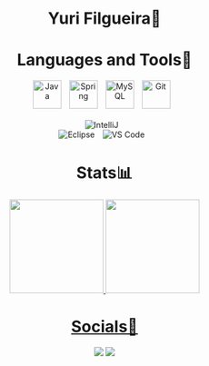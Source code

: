 <div align="center">

# Yuri Filgueira🐺

 <!--- <img src="https://user-images.githubusercontent.com/65134854/226446159-30476eaa-be34-4d7c-8546-52bbe0218d4f.png"/>

--- --->

# Languages and Tools🧰

<img alt="Java" height="50" width="50px" style="padding-right:10px;" src="https://cdn.jsdelivr.net/gh/devicons/devicon/icons/java/java-original.svg"/>
<img alt="Spring" height="50" width="50px" style="padding-right:10px;" src="https://cdn.jsdelivr.net/gh/devicons/devicon/icons/spring/spring-original.svg"/>
<img alt="MySQL" height="50" width="50px" style="padding-right:10px;"src="https://cdn.jsdelivr.net/gh/devicons/devicon/icons/mysql/mysql-original.svg"/>
<img alt="Git" height="50" width="50px" style="padding-right:10px;" src="https://cdn.jsdelivr.net/gh/devicons/devicon/icons/git/git-original.svg"/>
<br />
<br />

<img alt="IntelliJ" style="padding-right:10px;" src="https://img.shields.io/badge/IntelliJ_IDEA-000000.svg?style=for-the-badge&logo=intellij-idea&logoColor=white"/>
<br />

<img alt="Eclipse" style="padding-right:10px;" src="https://img.shields.io/badge/Eclipse-2C2255?style=for-the-badge&logo=eclipse&logoColor=white"/>
<img alt="VS Code" style="padding-right:10px;" src="https://img.shields.io/badge/Visual_Studio_Code-0078D4?style=for-the-badge&logo=visual%20studio%20code&logoColor=white"/>

#

# Stats📊
<div align="center">
  <a href="https://github.com/yurifilgueira">
  <img height="165em" src="https://github-readme-stats.vercel.app/api?username=yurifilgueira&icon_color=bd001f&bg_color=08060a&text_color=a8b5e8&title_color=b3d5f9&theme=algolia&show_icons=true&include_all_commits=false&count_private=true&hide_border=false"/>
  <img height="165em" src="https://github-readme-stats.vercel.app/api/top-langs/?username=yurifilgueira&bg_color=08060a&text_color=a8b5e8&title_color=b3d5f9&layout=compact&theme=algolia&langs_count=7&hide_border=false"/>

# Socials👥
<div align="center">
  <div>
     <a href ="mailto:contact.yuri.filgueira@gmail.com"><img src="https://img.shields.io/badge/Gmail-D14836?style=for-the-badge&logo=gmail&logoColor=white" target="_blank"></a> 
    <a href="https://www.linkedin.com/in/yurifilgueira/" target="_blank"><img src="https://img.shields.io/badge/-LinkedIn-%230077B5?style=for-the-badge&logo=linkedin&logoColor=white" target="_blank"></a>
  </div>
</div>
